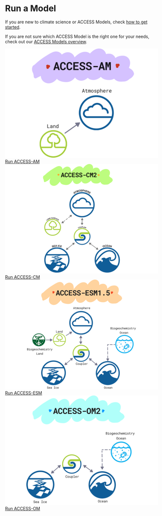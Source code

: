 # <div class="highlight-bg">Run a Model</div>
If you are new to climate science or ACCESS Models, check [how to get started](../../../get_started).

If you are not sure which ACCESS Model is the right one for your needs, check out our
[ACCESS Models overview](../).

<div class="card-container">
    <a href="run-access-am" class="squared-card default-text-color test">
        <div class="squared-card-image-container">
            <img class="img-cover image-background" src="../../assets/model-config-logos/access-am-config.png" alt="ACCESS-AM">
        </div>
        <div class="squared-card-text-container highlight-bg bg-color-like-tab bold">   
            Run ACCESS-AM
        </div>
    </a>
    <a href="run-access-cm" class="squared-card default-text-color test">
        <div class="squared-card-image-container">
            <img class="img-cover image-background" src="../../assets/model-config-logos/access-cm2-config.png" alt="ACCESS-CM">
        </div>
        <div class="squared-card-text-container highlight-bg bg-color-like-tab bold">   
            Run ACCESS-CM
        </div>
    </a>
    <a href="run-access-esm" class="squared-card default-text-color test">
        <div class="squared-card-image-container">
            <img class="img-cover image-background" src="../../assets/model-config-logos/access-esm-config.png" alt="ACCESS-ESM">
        </div>
        <div class="squared-card-text-container highlight-bg bg-color-like-tab bold">   
            Run ACCESS-ESM
        </div>
    </a>
    <a href="run-access-om" class="squared-card default-text-color test">
        <div class="squared-card-image-container">
            <img class="img-cover image-background" src="../../assets/model-config-logos/access-om2-config.png" alt="ACCESS-OM">
        </div>
        <div class="squared-card-text-container highlight-bg bg-color-like-tab bold">   
            Run ACCESS-OM
        </div>
    </a>
</div>